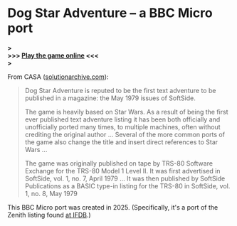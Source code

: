 # Dog Star Adventure – a BBC Micro port

**>**   
**>>> [Play the game online](http://bbcmicro.co.uk/game.php?id=4504) <<<**  
**>**   

From CASA ([solutionarchive.com](https://solutionarchive.com/game/id%2C3964/Dog+Star+Adventure.html)):
>Dog Star Adventure is reputed to be the first text adventure to be published in a magazine: the May 1979 issues of SoftSide.
>
>The game is heavily based on Star Wars. As a result of being the first ever published text adventure listing it has been both officially and unofficially ported many times, to multiple machines, often without crediting the original author ... Several of the more common ports of the game also change the title and insert direct references to Star Wars ...
>
>The game was originally published on tape by TRS-80 Software Exchange for the TRS-80 Model 1 Level II. It was first advertised in SoftSide, vol. 1, no. 7, April 1979 ... It was then published by SoftSide Publications as a BASIC type-in listing for the TRS-80 in SoftSide, vol. 1, no. 8, May 1979

This BBC Micro port was created in 2025. (Specifically, it's a port of the Zenith listing found [at IFDB](https://ifdb.org/viewgame?id=adnqhkzfgrrt5mtv).)
